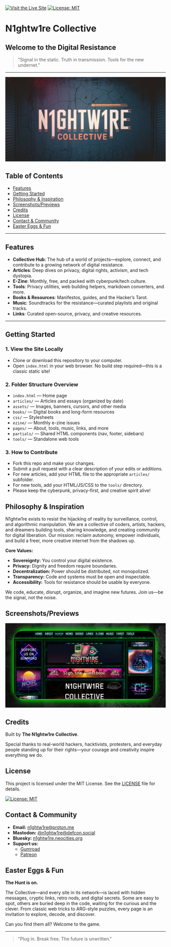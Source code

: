[![Visit the Live Site](https://img.shields.io/badge/Live%20Site-n1ghtw1re.neocities.org-blue?style=for-the-badge)](https://n1ghtw1re.neocities.org/)
[![License: MIT](https://img.shields.io/badge/License-MIT-yellow.svg?style=for-the-badge)](https://opensource.org/licenses/MIT)

# N1ghtw1re Collective

## Welcome to the Digital Resistance

> "Signal in the static. Truth in transmission. Tools for the new undernet."

---

![N1ghtw1re Hero Banner](assets/images/general/n1ghtw1re_hero.jpg)

## Table of Contents
- [Features](#features)
- [Getting Started](#getting-started)
- [Philosophy & Inspiration](#philosophy--inspiration)
- [Screenshots/Previews](#screenshotspreviews)
- [Credits](#credits)
- [License](#license)
- [Contact & Community](#contact--community)
- [Easter Eggs & Fun](#easter-eggs--fun)

---

## Features
- **Collective Hub**: The hub of a world of projects—explore, connect, and contribute to a growing network of digital resistance.
- **Articles**: Deep dives on privacy, digital rights, activism, and tech dystopia.
- **E-Zine**: Monthly, free, and packed with cyberpunk/tech culture.
- **Tools**: Privacy utilities, web building helpers, markdown converters, and more.
- **Books & Resources**: Manifestos, guides, and the Hacker’s Tarot.
- **Music**: Soundtracks for the resistance—curated playlists and original tracks.
- **Links**: Curated open-source, privacy, and creative resources.

---

## Getting Started

### 1. View the Site Locally

- Clone or download this repository to your computer.
- Open `index.html` in your web browser. No build step required—this is a classic static site!

### 2. Folder Structure Overview

- `index.html` — Home page
- `articles/` — Articles and essays (organized by date)
- `assets/` — Images, banners, cursors, and other media
- `books/` — Digital books and long-form resources
- `css/` — Stylesheets
- `ezine/` — Monthly e-zine issues
- `pages/` — About, tools, music, links, and more
- `partials/` — Shared HTML components (nav, footer, sidebars)
- `tools/` — Standalone web tools

### 3. How to Contribute

- Fork this repo and make your changes.
- Submit a pull request with a clear description of your edits or additions.
- For new articles, add your HTML file to the appropriate `articles/` subfolder.
- For new tools, add your HTML/JS/CSS to the `tools/` directory.
- Please keep the cyberpunk, privacy-first, and creative spirit alive!

## Philosophy & Inspiration

N1ghtw1re exists to resist the hijacking of reality by surveillance, control, and algorithmic manipulation. We are a collective of coders, artists, hackers, and dreamers building tools, sharing knowledge, and creating community for digital liberation. Our mission: reclaim autonomy, empower individuals, and build a freer, more creative internet from the shadows up.

**Core Values:**
- **Sovereignty:** You control your digital existence.
- **Privacy:** Dignity and freedom require boundaries.
- **Decentralization:** Power should be distributed, not monopolized.
- **Transparency:** Code and systems must be open and inspectable.
- **Accessibility:** Tools for resistance should be usable by everyone.

We code, educate, disrupt, organize, and imagine new futures. Join us—be the signal, not the noise.

## Screenshots/Previews

![N1ghtw1re Site Screenshot](assets/images/general/n1ghtw1re_screen_shot.jpg)

## Credits

Built by **The N1ghtw1re Collective**.

Special thanks to real-world hackers, hacktivists, protesters, and everyday people standing up for their rights—your courage and creativity inspire everything we do.

## License

This project is licensed under the MIT License. See the [LICENSE](css/LICENSE) file for details.

[![License: MIT](https://img.shields.io/badge/License-MIT-yellow.svg?style=flat-square)](https://opensource.org/licenses/MIT)

## Contact & Community

- **Email:** [n1ghtw1re@proton.me](mailto:n1ghtw1re@proton.me)
- **Mastodon:** [@n1ghtw1re@defcon.social](https://defcon.social/@n1ghtw1re)
- **Bluesky:** [n1ghtw1re.neocities.org](https://bsky.app/profile/n1ghtw1re.neocities.org)
- **Support us:**
  - [Gumroad](https://n1ghtw1re.gumroad.com/)
  - [Patreon](https://www.patreon.com/c/N1GHTW1RE/posts)

## Easter Eggs & Fun

**The Hunt is on.**

The Collective—and every site in its network—is laced with hidden messages, cryptic links, retro nods, and digital secrets. Some are easy to spot, others are buried deep in the code, waiting for the curious and the clever. From classic web tricks to ARG-style puzzles, every page is an invitation to explore, decode, and discover. 

Can you find them all? Welcome to the game.

---

> "Plug in. Break free. The future is unwritten."
